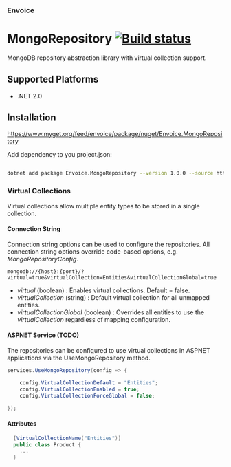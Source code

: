 ### Envoice 

# MongoRepository [![Build status](https://ci.appveyor.com/api/projects/status/09c4fnv2ov54vpwm?svg=true)](https://ci.appveyor.com/project/christophla/conditions)

MongoDB repository abstraction library with virtual collection support.


## Supported Platforms
* .NET 2.0

## Installation

https://www.myget.org/feed/envoice/package/nuget/Envoice.MongoRepository

Add dependency to you project.json:

``` bash

dotnet add package Envoice.MongoRepository --version 1.0.0 --source https://www.myget.org/F/envoice/api/v3/index.json
```

### Virtual Collections

Virtual collections allow multiple entity types to be stored in a single collection.

#### Connection String

Connection string options can be used to configure the repositories. All connection string options override code-based options, e.g. *MongoRepositoryConfig*.

```
mongodb://{host}:{port}/?virtual=true&virtualCollection=Entities&virtualCollectionGlobal=true
```

- *virtual* (boolean) : Enables virtual collections. Default = false. 
- *virtualCollection* (string) : Default virtual collection for all unmapped entities.
- *virtualCollectionGlobal* (boolean) : Overrides all entities to use the *virtualCollection* regardless of mapping configuration.

#### ASPNET Service (TODO)

The repositories can be configured to use virtual collections in ASPNET applications via the UseMongoRepository method.

``` C#
services.UseMongoRepository(config => {

    config.VirtualCollectionDefault = "Entities";
    config.VirtualCollectionEnabled = true;
    config.VirtualCollectionForceGlobal = false;

});
```

#### Attributes

``` C#
  [VirtualCollectionName("Entities")]
  public class Product {
    ...
  }
```
